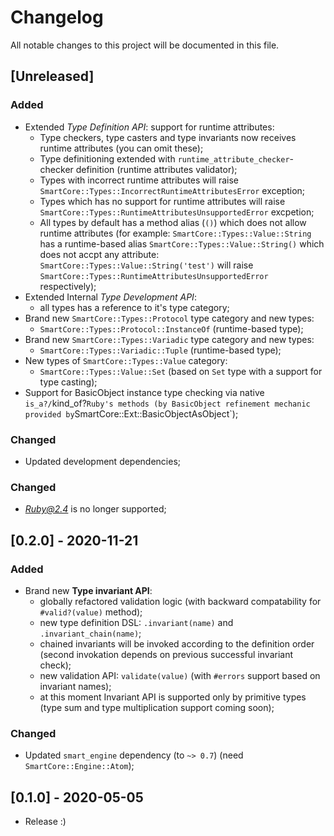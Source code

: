 # Changelog
All notable changes to this project will be documented in this file.

## [Unreleased]
### Added
- Extended *Type Definition API*: support for runtime attributes:
  - Type checkers, type casters and type invariants now receives runtime attributes (you can omit these);
  - Type definitioning extended with `runtime_attribute_checker`-checker definition (runtime attributes validator);
  - Types with incorrect runtime attributes will raise `SmartCore::Types::IncorrectRuntimeAttributesError` exception;
  - Types which has no support for runtime attributes will raise `SmartCore::Types::RuntimeAttributesUnsupportedError` excpetion;
  - All types by default has a method alias (`()`) which does not allow runtime attributes (for example: `SmartCore::Types::Value::String` has
    a runtime-based alias `SmartCore::Types::Value::String()` which does not accpt any attribute:
    `SmartCore::Types::Value::String('test')` will raise `SmartCore::Types::RuntimeAttributesUnsupportedError` respectively);
- Extended Internal *Type Development API*:
  - all types has a reference to it's type category;
- Brand new `SmartCore::Types::Protocol` type category and new types:
  - `SmartCore::Types::Protocol::InstanceOf` (runtime-based type);
- Brand new `SmartCore::Types::Variadic` type category and new types:
  - `SmartCore::Types::Variadic::Tuple` (runtime-based type);
- New types of `SmartCore::Types::Value` category:
  - `SmartCore::Types::Value::Set` (based on `Set` type with a support for type casting);
- Support for BasicObject instance type checking via native `is_a?/`kind_of?` Ruby's methods
  (by BasicObject refinement mechanic provided by `SmartCore::Ext::BasicObjectAsObject`);

### Changed
- Updated development dependencies;

### Changed
- *Ruby@2.4* is no longer supported;

## [0.2.0] - 2020-11-21
### Added
- Brand new **Type invariant API**:
  - globally refactored validation logic (with backward compatability for `#valid?(value)` method);
  - new type definition DSL: `.invariant(name)` and `.invariant_chain(name)`;
  - chained invariants will be invoked according to the definition order (second invokation
    depends on previous successful invariant check);
  - new validation API: `validate(value)` (with `#errors` support based on invariant names);
  - at this moment Invariant API is supported only by primitive types (type sum and type multiplication support coming soon);

### Changed

- Updated `smart_engine` dependency (to `~> 0.7`) (need `SmartCore::Engine::Atom`);

## [0.1.0] - 2020-05-05
- Release :)
